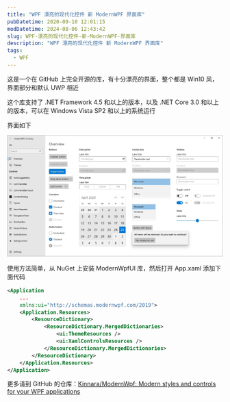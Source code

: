 ```yaml
---
title: "WPF 漂亮的现代化控件 新 ModernWPF 界面库"
pubDatetime: 2020-09-10 12:01:15
modDatetime: 2024-08-06 12:43:42
slug: WPF-漂亮的现代化控件-新-ModernWPF-界面库
description: "WPF 漂亮的现代化控件 新 ModernWPF 界面库"
tags:
  - WPF
---
```





这是一个在 GitHub 上完全开源的库，有十分漂亮的界面，整个都是 Win10 风，界面部分和默认 UWP 相近

<!--more-->


<!-- CreateTime:2020/9/10 20:01:15 -->



这个库支持了 .NET Framework 4.5 和以上的版本，以及 .NET Core 3.0 和以上的版本，可以在 Windows Vista SP2 和以上的系统运行

界面如下

<!-- ![](images/img-WPF 漂亮的现代化控件 新 ModernWPF 界面库0.png) -->

![](images/img-modify-5e4a77aa644e5b1f9d7ad300d5d15563.jpg)

使用方法简单，从 NuGet 上安装 ModernWpfUI 库，然后打开 App.xaml 添加下面代码

```xml
<Application
    ...
    xmlns:ui="http://schemas.modernwpf.com/2019">
    <Application.Resources>
        <ResourceDictionary>
            <ResourceDictionary.MergedDictionaries>
                <ui:ThemeResources />
                <ui:XamlControlsResources />
            </ResourceDictionary.MergedDictionaries>
        </ResourceDictionary>
    </Application.Resources>
</Application>
```

更多请到 GitHub 的仓库：[Kinnara/ModernWpf: Modern styles and controls for your WPF applications](https://github.com/Kinnara/ModernWpf )


